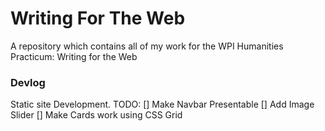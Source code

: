 # Writing For The Web
 
A repository which contains all of my work for the WPI Humanities Practicum: Writing for the Web

### Devlog

Static site Development. 
TODO:
[] Make Navbar Presentable
[] Add Image Slider
[] Make Cards work using CSS Grid